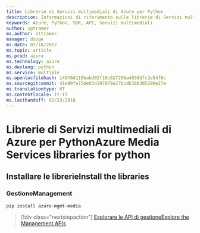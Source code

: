 ```yaml
---
title: Librerie di Servizi multimediali di Azure per Python
description: Informazioni di riferimento sulle librerie di Servizi multimediali di Azure per Python
keywords: Azure, Python, SDK, API, Servizi multimediali
author: sptramer
ms.author: sttramer
manager: douge
ms.date: 07/10/2017
ms.topic: article
ms.prod: azure
ms.technology: azure
ms.devlang: python
ms.service: multiple
ms.openlocfilehash: 14978d119babd02f10c627206a4850dfc2e54f6c
ms.sourcegitcommit: 41e90fe75de03d397079a276cdb388305290e27e
ms.translationtype: HT
ms.contentlocale: it-IT
ms.lasthandoff: 02/23/2018
---
```

# <a name="azure-media-services-libraries-for-python"></a><span data-ttu-id="3279d-104">Librerie di Servizi multimediali di Azure per Python</span><span class="sxs-lookup"><span data-stu-id="3279d-104">Azure Media Services libraries for python</span></span>

## <a name="install-the-libraries"></a><span data-ttu-id="3279d-105">Installare le librerie</span><span class="sxs-lookup"><span data-stu-id="3279d-105">Install the libraries</span></span>


### <a name="management"></a><span data-ttu-id="3279d-106">Gestione</span><span class="sxs-lookup"><span data-stu-id="3279d-106">Management</span></span>

```bash
pip install azure-mgmt-media
```
> [!div class="nextstepaction"]
> [<span data-ttu-id="3279d-107">Esplorare le API di gestione</span><span class="sxs-lookup"><span data-stu-id="3279d-107">Explore the Management APIs</span></span>](/python/api/overview/azure/mediaservices/management)